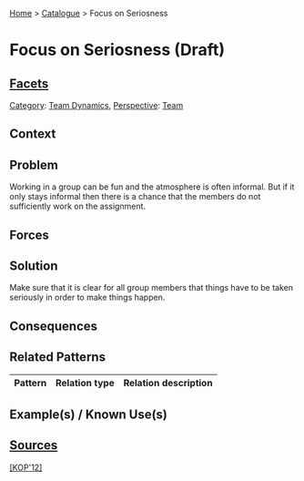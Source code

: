 [Home](../README.md) > [Catalogue](../Patterns_catalogue.md) > Focus on Seriosness

# Focus on Seriosness (Draft)

## [Facets](facets/facets.md)

[Category](facets/categories/categories.md): [Team Dynamics](facets/categories/Team_Dynamics.md), [Perspective](facets/perspectives/perspectives.md): [Team](facets/perspectives/Team.md)

## Context

## Problem

Working in a group can be fun and the atmosphere is often informal. But if it only stays informal then there is a chance that the members do not sufficiently work on the assignment.

## Forces

## Solution

Make sure that it is clear for all group members that things have to be taken seriously in order to make things happen.

## Consequences

## Related Patterns

|Pattern|Relation type|Relation description|
|--|--|--|
 
## Example(s) / Known Use(s)

## [Sources](../References.md)

[[KOP'12]](publications/kop12/kop12.md)
